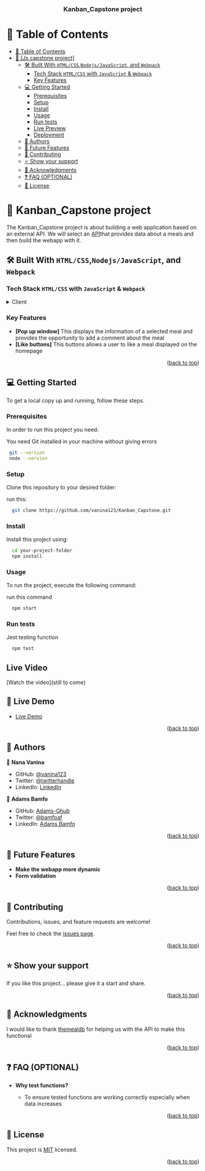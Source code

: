 <a name="readme-top"></a>
<div align="center">

  <h3><b>Kanban_Capstone project</b></h3>

</div>

# 📗 Table of Contents

- [📗 Table of Contents](#-table-of-contents)
- [📖 \[Js capstone project\] ](#-js-capstone-project-)
  - [🛠 Built With `HTML/CSS`,`Nodejs/JavaScript`, and `Webpack`](#-built-with-htmlcssnodejsjavascript-and-webpack)
    - [Tech Stack `HTML/CSS` with `JavaScript` \& `Webpack`](#tech-stack-htmlcss-with-javascript--webpack)
    - [Key Features ](#key-features-)
  - [💻 Getting Started ](#-getting-started-)
    - [Prerequisites](#prerequisites)
    - [Setup](#setup)
    - [Install](#install)
    - [Usage](#usage)
    - [Run tests](#run-tests)
    - [Live Preview](#live-preview)
    - [Deployment](#deployment)
  - [👥 Authors ](#-authors-)
  - [🔭 Future Features ](#-future-features-)
  - [🤝 Contributing ](#-contributing-)
  - [⭐️ Show your support ](#️-show-your-support-)
  - [🙏 Acknowledgments ](#-acknowledgments-)
  - [❓ FAQ (OPTIONAL) ](#-faq-optional-)
  - [📝 License ](#-license-)

# 📖 Kanban_Capstone project <a name="about-project"></a>

The Kanban_Capstone project is about building a web application based on an external API. We will select an <a href="https://www.themealdb.com/api.php">API</a>that provides data about a meals and then build the webapp with it.

## 🛠 Built With <a name="built-with">`HTML/CSS`,`Nodejs/JavaScript`, and `Webpack`</a>

### Tech Stack <a name="tech-stack">`HTML/CSS` with `JavaScript` & `Webpack`</a>

<details>
  <summary>Client</summary>
  <ul>
    <li><a href="https://www.w3.org/standards/webdesign/htmlcss">HTML-CSS</a></li>
  </ul>

  <ul>
    <li><a href="https://webpack.js.org/">Webpack</a></li>
  </ul>

  <ul>
    <li><a href="https://nodejs.org/">Nodejs</a></li>
  </ul>
</details>

<!-- Features -->

### Key Features <a name="key-features"></a>

- **[Pop up window]** This displays the information of a selected meal and provides the opportunity to add a comment about the meal
- **[Like buttons]** This buttons allows a user to like a meal displayed on the homepage


<p align="right">(<a href="#readme-top">back to top</a>)</p>

## 💻 Getting Started <a name="getting-started"></a>

To get a local copy up and running, follow these steps.

### Prerequisites

In order to run this project you need:

You need Git installed in your machine without giving errors
```sh
 git --version
 node --version
```

### Setup

Clone this repository to your desired folder:

run this:

```sh
  git clone https://github.com/vanina123/Kanban_Capstone.git
```

### Install

Install this project using:

```sh
  cd your-project-folder
  npm install
```

### Usage

To run the project, execute the following command:

run this command

```sh
  npm start
```

### Run tests

Jest testing function

```sh
  npm test
```

## Live Video

[Watch the video](still to come)

## 🚀 Live Demo <a name="live-demo"></a>

- [Live Demo](https://vanina123.github.io/Kanban_Capstone/dist/)

<p align="right">(<a href="#readme-top">back to top</a>)</p>

<!-- AUTHORS -->

## 👥 Authors <a name="authors"></a>

👤 **Nana Vanina**

-  GitHub: [@vanina123](https://github.com/vanina123)
- Twitter: [@twitterhandle](https://twitter.com/DufeVanina)
- LinkedIn: [LinkedIn](https://linkedin.com/in/larissa-vanina-dufe-407a2b25a)

👤 **Adams Bamfo**
- GitHub: [Adams-Ghub](https://github.com/Adams-Ghub)
- Twitter: [@bamfoaf](https://twitter.com/bamfoaf)
- LinkedIn: [Adams Bamfo](https://www.linkedin.com/in/adams-bamfo-3aaa3011b/)


<p align="right">(<a href="#readme-top">back to top</a>)</p>

## 🔭 Future Features <a name="future-features"></a>

- **Make the webapp more dynamic**
- **Form validation**

<p align="right">(<a href="#readme-top">back to top</a>)</p>


## 🤝 Contributing <a name="contributing"></a>

Contributions, issues, and feature requests are welcome!

Feel free to check the [issues page](../../issues/).

<p align="right">(<a href="#readme-top">back to top</a>)</p>


## ⭐️ Show your support <a name="support"></a>

If you like this project... please give it a start and share.

<p align="right">(<a href="#readme-top">back to top</a>)</p>


## 🙏 Acknowledgments <a name="acknowledgements"></a>

I would like to thank [themealdb](https://www.themealdb.com/api.php) for helping us with the API to make this functional

<p align="right">(<a href="#readme-top">back to top</a>)</p>


## ❓ FAQ (OPTIONAL) <a name="faq"></a>

- **Why test functions?**

  - To ensure tested functions are working correctly especially when data increases

<p align="right">(<a href="#readme-top">back to top</a>)</p>


## 📝 License <a name="license"></a>

This project is [MIT](./MIT.md) licensed.

<p align="right">(<a href="#readme-top">back to top</a>)</p>
